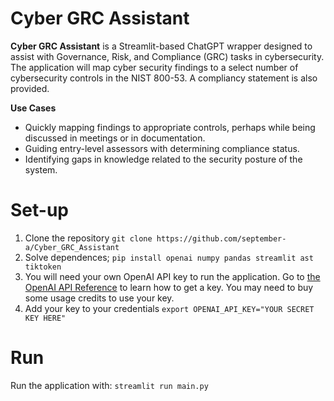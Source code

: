 # Cyber GRC Assistant

**Cyber GRC Assistant** is a Streamlit-based ChatGPT wrapper designed to assist with Governance, Risk, and Compliance (GRC) tasks in cybersecurity. The application will map cyber security findings to a select number of cybersecurity controls in the NIST 800-53. A compliancy statement is also provided.

**Use Cases**
- Quickly mapping findings to appropriate controls, perhaps while being discussed in meetings or in documentation.
- Guiding entry-level assessors with determining compliance status.
- Identifying gaps in knowledge related to the security posture of the system.

# Set-up
1. Clone the repository `git clone https://github.com/september-a/Cyber_GRC_Assistant`
2. Solve dependences; `pip install openai numpy pandas streamlit ast tiktoken`
4. You will need your own OpenAI API key to run the application. Go to [the OpenAI API Reference](https://platform.openai.com/docs/api-reference/introduction) to learn how to get a key. You may need to buy some usage credits to use your key.
5. Add your key to your credentials `export OPENAI_API_KEY="YOUR SECRET KEY HERE"`

# Run
Run the application with:
`streamlit run main.py`

